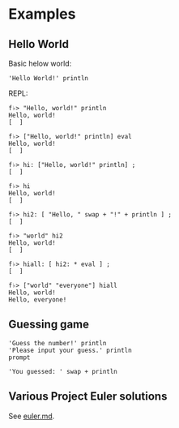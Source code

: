# Examples

## Hello World

Basic helow world:

```
'Hello World!' println
```

REPL:

```
f♭> "Hello, world!" println
Hello, world!
[  ]

f♭> ["Hello, world!" println] eval
Hello, world!
[  ]

f♭> hi: ["Hello, world!" println] ;
[  ]

f♭> hi
Hello, world!
[  ]

f♭> hi2: [ "Hello, " swap + "!" + println ] ;
[  ]

f♭> "world" hi2
Hello, world!
[  ]

f♭> hiall: [ hi2: * eval ] ;
[  ]

f♭> ["world" "everyone"] hiall
Hello, world!
Hello, everyone!
```

## Guessing game

```
'Guess the number!' println
'Please input your guess.' println
prompt

'You guessed: ' swap + println
```

## Various Project Euler solutions

See [euler.md](./euler.md).

